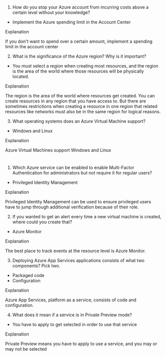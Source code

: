 1. How do you stop your Azure account from incurring costs above a certain level without your knowledge?

- Implement the Azure spending limit in the Account Center

Explanation

If you don't want to spend over a certain amount, implement a spending limit in the account center

2. What is the significance of the Azure region? Why is it important?

- You must select a region when creating most resources, and the region is the area of the world where those resources will be physically located.

Explanation

The region is the area of the world where resources get created. You can create resources in any region that you have access to. But there are sometimes restrictions when creating a resource in one region that related resources like networks must also be in the same region for logical reasons.

3. What operating systems does an Azure Virtual Machine support?

- Windows and Linux

Explanation

Azure Virtual Machines support Windows and Linux

#

1. Which Azure service can be enabled to enable Multi-Factor Authentication for administrators but not require it for regular users?

- Privileged Identity Management

Explanation

Privileged Identity Management can be used to ensure privileged users have to jump through additional verification because of their role.

2. If you wanted to get an alert every time a new virtual machine is created, where could you create that?

- Azure Monitor

Explanation

The best place to track events at the resource level is Azure Monitor.

3. Deploying Azure App Services applications consists of what two components? Pick two.

- Packaged code
- Configuration

Explanation

Azure App Services, platform as a service, consists of code and configuration.

4. What does it mean if a service is in Private Preview mode?

- You have to apply to get selected in order to use that service

Explanation

Private Preview means you have to apply to use a service, and you may or may not be selected

#
